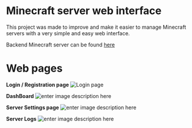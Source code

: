 # Minecraft server web interface

This project was made to improve and make it easier to manage Minecraft servers with a very simple and easy web interface.


<!-- Detailed Documentation can be found [here](https://docs.google.com/document/d/1vt_Z53ZLREbA_E5tSuCeTQGfemJPDH-laost6pwjhC0/edit?usp=sharing)
 -->
Backend Minecraft server can be found [here](https://github.com/https-sam/minecraft-backend-server)

# Web pages

**Login / Registration page**
![Login page](https://i.ibb.co/wMG8WQH/Screen-Shot-2022-02-02-at-12-52-14-PM.png)

**DashBoard**
![enter image description here](https://i.ibb.co/7JXKGr4/Screen-Shot-2022-02-02-at-12-52-27-PM.png)

**Server Settings page**
![enter image description here](https://i.ibb.co/1QWzk0K/Screen-Shot-2022-02-02-at-12-52-36-PM.png)

**Server Logs**
![enter image description here](https://i.ibb.co/9nGyNmP/Screen-Shot-2022-02-02-at-12-52-49-PM.png)


